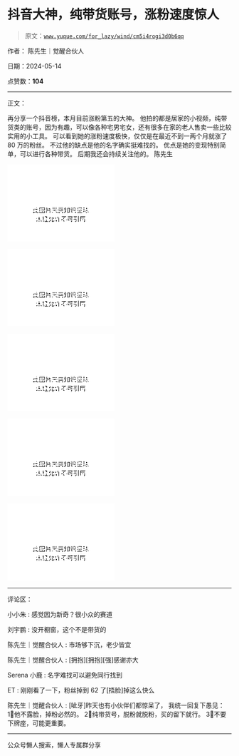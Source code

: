 # 抖音大神，纯带货账号，涨粉速度惊人

> 原文：[`www.yuque.com/for_lazy/wind/cm5i4rogi3d0b6qq`](https://www.yuque.com/for_lazy/wind/cm5i4rogi3d0b6qq)

作者： 陈先生｜觉醒合伙人

日期：2024-05-14

点赞数：**104**

* * *

正文：

再分享一个抖音榜，本月目前涨粉第五的大神。
他拍的都是居家的小视频，纯带货类的账号，因为有趣，可以像各种宅男宅女，还有很多在家的老人售卖一些比较实用的小工具。
可以看到她的涨粉速度极快，仅仅是在最近不到一两个月就涨了 80 万的粉丝。 不过他的缺点是他的名字确实挺难找的。 优点是她的变现特别简单，可以进行各种带货。
后期我还会持续关注他的。 陈先生

![](img/7172e88ab822d0ee9e4b367e9ed27ef1.png)

![](img/f160939e2d540f6271e6cebfa90dd9a0.png)

![](img/457d226f83d5badbb11e132735f61bc9.png)

![](img/2bfa9431a1821d3e78720ce9f10f8a91.png)

![](img/4a8c88bd6d8f9badac8266cf9fdf729f.png)

* * *

评论区：

小小朱 : 感觉因为新奇？很小众的赛道

刘宇鹏 : 没开橱窗，这个不是带货的

陈先生｜觉醒合伙人 : 市场够下沉，老少皆宜

陈先生｜觉醒合伙人 : [拥抱][拥抱][强]感谢亦大

Serena 小鹿 : 名字难找可以避免同行找到

ET : 刚刚看了一下，粉丝掉到 62 了[捂脸]掉这么快么

陈先生｜觉醒合伙人 : [呲牙]昨天也有小伙伴们都惊呆了， 我统一回复下愚见： 1⃣️他不露脸，掉粉必然的。 2⃣️纯带货号，脱粉就脱粉，买的留下就行。
3⃣️不要下牌座，可能更重要。

* * *

公众号懒人搜索，懒人专属群分享